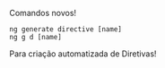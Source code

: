 Comandos novos!

```shell
ng generate directive [name]
ng g d [name]
```
Para criação automatizada de Diretivas!